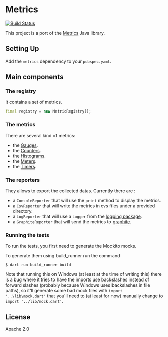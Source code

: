# Metrics

[![Build Status](https://travis-ci.org/a14n/dart-metrics.svg)](https://travis-ci.org/a14n/dart-metrics)

This project is a port of the [Metrics](https://dropwizard.github.io/metrics/) Java library.

## Setting Up

Add the `metrics` dependency to your `pubspec.yaml`.

## Main components

### The registry

It contains a set of metrics.

```dart
final registry = new MetricRegistry();
```

### The metrics

There are several kind of metrics:

- the [Gauges](https://dropwizard.github.io/metrics/3.1.0/getting-started/#gauges).
- the [Counters](https://dropwizard.github.io/metrics/3.1.0/getting-started/#counters).
- the [Histograms](https://dropwizard.github.io/metrics/3.1.0/getting-started/#histograms).
- the [Meters](https://dropwizard.github.io/metrics/3.1.0/getting-started/#meters).
- the [Timers](https://dropwizard.github.io/metrics/3.1.0/getting-started/#timers).

### The reporters

They allows to export the collected datas. Currently there are :

- a `ConsoleReporter` that will use the `print` method to display the metrics.
- a `CsvReporter` that will write the metrics in cvs files under a provided directory.
- a `LogReporter` that will use a `Logger` from the [logging package](https://pub.dartlang.org/packages/logging).
- a `GraphiteReporter` that will send the metrics to [graphite](http://graphite.wikidot.com/).

### Running the tests

To run the tests, you first need to generate the Mockito mocks.

To generate them using build_runner run the command
```
$ dart run build_runner build
```

Note that running this on Windows (at least at the time of writing this) there is a bug where it
tries to have the imports use backslashes instead of forward slashes (probably because Windows uses
backslashes in file paths), so it'll generate some bad mock files with `import '..\lib\mock.dart'`
that you'll need to (at least for now) manually change to `import '../lib/mock.dart'`.

## License
Apache 2.0
